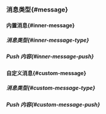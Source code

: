 ### 消息类型{#message}

#### 内置消息{#inner-message}

##### 消息类型{#inner-message-type}

##### Push 内容{#inner-message-push}

#### 自定义消息{#custom-message}

##### 消息类型{#custom-message-type}

##### Push 内容{#custom-message-push}
